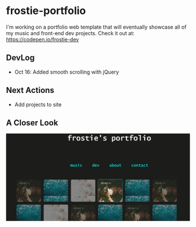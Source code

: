 # frostie-portfolio
I'm working on a portfolio web template that will eventually showcase all of my music and front-end dev projects. Check it out at: https://codepen.io/frostie-dev

## DevLog
- Oct 16: Added smooth scrolling with jQuery

## Next Actions
- Add projects to site

## A Closer Look

![alt_text](https://github.com/frostie/frostie-portfolio/blob/master/frostie-portfolio.jpg)
